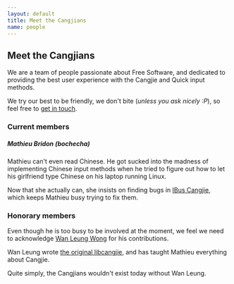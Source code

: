 ```yaml
---
layout: default
title: Meet the Cangjians
name: people
---
```


## Meet the Cangjians

We are a team of people passionate about Free Software, and dedicated to
providing the best user experience with the Cangjie and Quick input methods.

We try our best to be friendly, we don't bite (*unless you ask nicely :P*), so
feel free to [get in touch](/contact.html).

### Current members

##### Mathieu Bridon (bochecha)

Mathieu can't even read Chinese. He got sucked into the madness of
implementing Chinese input methods when he tried to figure out how to let his
girlfriend type Chinese on his laptop running Linux.

Now that she actually can, she insists on finding bugs in
[IBus Cangjie](/projects/ibus-cangjie), which keeps Mathieu busy trying to fix
them.

### Honorary members

Even though he is too busy to be involved at the moment, we feel we need to
acknowledge [Wan Leung Wong](http://www.wanleung.com/) for his contributions.

Wan Leung wrote
[the original libcangjie](https://github.com/wanleung/libcangjie), and has
taught Mathieu everything about Cangjie.

Quite simply, the Cangjians wouldn't exist today without Wan Leung.
